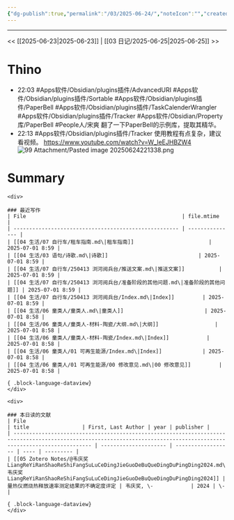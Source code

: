 ```yaml
---
{"dg-publish":true,"permalink":"/03/2025-06-24/","noteIcon":"","created":"2025-01-31T00:35","updated":"2025-07-01T13:38"}
---
```



---
<< [[2025-06-23\|2025-06-23]]  |  [[03 日记/2025-06-25\|2025-06-25]]  >>

# Thino
- 22:03 
    #Apps软件/Obsidian/plugins插件/AdvancedURI
    #Apps软件/Obsidian/plugins插件/Sortable
    #Apps软件/Obsidian/plugins插件/PaperBell
    #Apps软件/Obsidian/plugins插件/TaskCalenderWrangler
    #Apps软件/Obsidian/plugins插件/Tracker
    #Apps软件/Obsidian/Property库/PaperBell
    #People人/宋爽
    翻了一下PaperBell的示例库，提取其精华。 
- 22:13 
    #Apps软件/Obsidian/plugins插件/Tracker 
    使用教程有点复杂，建议看视频。 https://www.youtube.com/watch?v=W_leEJHBZW4
    ![99 Attachment/Pasted image 20250624221338.png](/img/user/99%20Attachment/Pasted%20image%2020250624221338.png) 

# Summary

````ad-flex
<div>

### 最近写作
| File                                                  | file.mtime      |
| ----------------------------------------------------- | --------------- |
| [[04 生活/07 自行车/租车指南.md\|租车指南]]                        | 2025-07-01 8:59 |
| [[04 生活/03 语句/诗歌.md\|诗歌]]                             | 2025-07-01 8:59 |
| [[04 生活/07 自行车/250413 浏河阅兵台/推送文案.md\|推送文案]]           | 2025-07-01 8:59 |
| [[04 生活/07 自行车/250413 浏河阅兵台/准备阶段的其他问题.md\|准备阶段的其他问题]] | 2025-07-01 8:59 |
| [[04 生活/07 自行车/250413 浏河阅兵台/Index.md\|Index]]         | 2025-07-01 8:59 |
| [[04 生活/06 童类人/童类人.md\|童类人]]                          | 2025-07-01 8:58 |
| [[04 生活/06 童类人/童类人-材料-陶瓷/大纲.md\|大纲]]                  | 2025-07-01 8:58 |
| [[04 生活/06 童类人/童类人-材料-陶瓷/Index.md\|Index]]            | 2025-07-01 8:58 |
| [[04 生活/06 童类人/01 可再生能源/Index.md\|Index]]             | 2025-07-01 8:58 |
| [[04 生活/06 童类人/01 可再生能源/00 修改意见.md\|00 修改意见]]         | 2025-07-01 8:58 |

{ .block-language-dataview}
</div>

<div>

### 本日读的文献
| File                                                                                                                                                                  | title                 | First, Last Author | year | publisher |
| --------------------------------------------------------------------------------------------------------------------------------------------------------------------- | --------------------- | ------------------ | ---- | --------- |
| [[05 Zotero Notes/@韦庆奖LiangReYiRanShaoReShiFangSuLuCeDingJieGuoDeBuQueDingDuPingDing2024.md\|@韦庆奖LiangReYiRanShaoReShiFangSuLuCeDingJieGuoDeBuQueDingDuPingDing2024]] | 量热仪燃烧热释放速率测定结果的不确定度评定 | 韦庆奖, \-            | 2024 | \-        |

{ .block-language-dataview}
</div>
````
